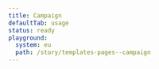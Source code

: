```yaml
---
title: Campaign
defaultTab: usage
status: ready
playground:
  system: eu
  path: /story/templates-pages--campaign
---
```

